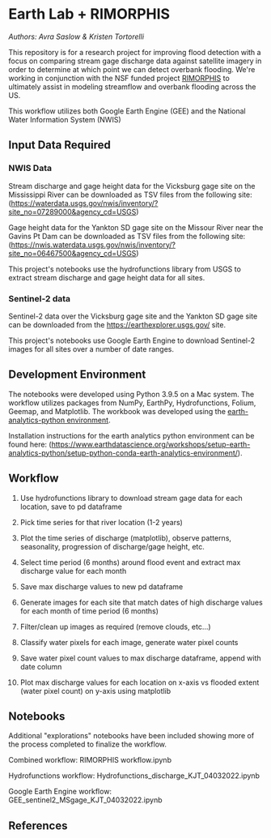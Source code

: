 
# Earth Lab + RIMORPHIS

_Authors: Avra Saslow & Kristen Tortorelli_

This repository is for a research project for improving flood detection with a focus on comparing stream gage discharge data against satellite imagery in order to determine at which point we can detect overbank flooding. We're working in conjunction with the NSF funded project [RIMORPHIS](https://rimorphis.org/) to ultimately assist in modeling streamflow and overbank flooding across the US.

This workflow utilizes both Google Earth Engine (GEE) and the National Water Information System (NWIS)

## Input Data Required

### NWIS Data
Stream discharge and gage height data for the Vicksburg gage site on the Mississippi River can be downloaded as TSV files from the following site: 
(https://waterdata.usgs.gov/nwis/inventory/?site_no=07289000&agency_cd=USGS)

Gage height data for the Yankton SD gage site on the Missour River near the Gavins Pt Dam can be downloaded as TSV files from the following site: 
(https://nwis.waterdata.usgs.gov/nwis/inventory/?site_no=06467500&agency_cd=USGS)

This project's notebooks use the hydrofunctions library from USGS to extract stream discharge and gage height data for all sites. 

### Sentinel-2 data

Sentinel-2 data over the Vicksburg gage site and the Yankton SD gage site can be downloaded from the https://earthexplorer.usgs.gov/ site. 

This project's notebooks use Google Earth Engine to download Sentinel-2 images for all sites over a number of date ranges. 

## Development Environment
The notebooks were developed using Python 3.9.5 on a Mac system. The workflow utilizes packages from NumPy, EarthPy, Hydrofunctions, Folium, Geemap, and Matplotlib. The workbook was developed using the [earth-analytics-python environment](https://github.com/earthlab/earth-analytics-python-env).

Installation instructions for the earth analytics python environment can be found here: (https://www.earthdatascience.org/workshops/setup-earth-analytics-python/setup-python-conda-earth-analytics-environment/).

## Workflow 

1. Use hydrofunctions library to download stream gage data for each location, save to pd dataframe
2. Pick time series for that river location (1-2 years)

3. Plot the time series of discharge (matplotlib), observe patterns, seasonality, progression of discharge/gage height, etc.
4. Select time period (6  months) around flood event and extract max discharge value for each month
5. Save max discharge values to new pd dataframe

6. Generate images for each site that match dates of high discharge values for each month of time period (6 months)
7. Filter/clean up images as required (remove clouds, etc...)
8. Classify water pixels for each image, generate water pixel counts
9. Save water pixel count values to max discharge dataframe, append with date column

10. Plot max discharge values for each location on x-axis vs flooded extent (water pixel count) on y-axis using matplotlib


## Notebooks
Additional "explorations" notebooks have been included showing more of the process completed to finalize the workflow.

Combined workflow: RIMORPHIS workflow.ipynb

Hydrofunctions workflow: Hydrofunctions_discharge_KJT_04032022.ipynb

Google Earth Engine workflow: GEE_sentinel2_MSgage_KJT_04032022.ipynb


## References


